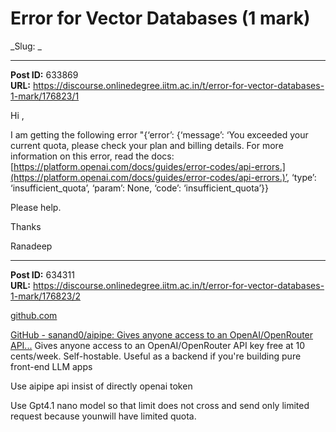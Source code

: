 # Error for Vector Databases (1 mark)
_Slug: _

---
**Post ID:** 633869  
**URL:** https://discourse.onlinedegree.iitm.ac.in/t/error-for-vector-databases-1-mark/176823/1  

Hi ,


I am getting the following error "{‘error’: {‘message’: ‘You exceeded your current quota, please check your plan and billing details. For more information on this error, read the docs: [https://platform.openai.com/docs/guides/error-codes/api-errors.](https://platform.openai.com/docs/guides/error-codes/api-errors.)’, ‘type’: ‘insufficient_quota’, ‘param’: None, ‘code’: ‘insufficient_quota’}}


Please help.


Thanks


Ranadeep

---
**Post ID:** 634311  
**URL:** https://discourse.onlinedegree.iitm.ac.in/t/error-for-vector-databases-1-mark/176823/2  

[github.com](https://github.com/sanand0/aipipe)




[GitHub - sanand0/aipipe: Gives anyone access to an OpenAI/OpenRouter API...](https://github.com/sanand0/aipipe)
Gives anyone access to an OpenAI/OpenRouter API key free at 10 cents/week. Self-hostable. Useful as a backend if you're building pure front-end LLM apps









Use aipipe api insist of directly openai token


Use Gpt4.1 nano model so that limit does not cross and send only limited request because younwill have limited quota.

